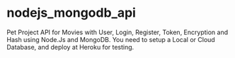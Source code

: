 # nodejs_mongodb_api
Pet Project API for Movies with User, Login, Register, Token, Encryption and Hash using Node.Js and MongoDB. You need to setup a Local or Cloud Database, and deploy at Heroku for testing.
